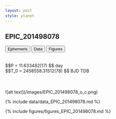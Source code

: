 ```yaml
---
layout: post
style: planet
---
```

<script src="../js/planets.js"></script>

## EPIC_201498078

<!-- Tab links -->
<div class="tab">
<button class="tablinks" onclick="openCity(event, 'Ephemeris')">Ephemeris</button>
<button class="tablinks" onclick="openCity(event, 'Data')">Data</button>
<button class="tablinks" onclick="openCity(event, 'Figures')">Figures</button>
</div>

<!-- Tab content -->
<div id="Ephemeris" class="tabcontent" markdown="1">
<br/><br/>
$$P = 11.633482(17) $$ day <br/>
$$T_0 = 2458558.31512(78) $$ BJD TDB
<br/><br/>
<br/><br/>
![alt text](/images/EPIC_201498078_o_c.png)
</div>


<div id="Data" class="tabcontent" markdown="1">

{% include data/data_EPIC_201498078.md %}

</div>

<div id="Figures" class="tabcontent" markdown="1">
{% include figures/figures_EPIC_201498078.md %}
</div>


<script src="../js/tabs.js"></script>


